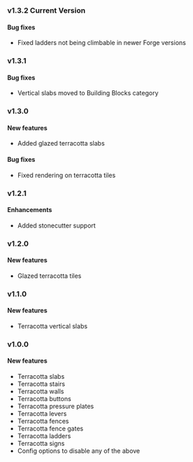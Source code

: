 ### v1.3.2 Current Version

#### Bug fixes
* Fixed ladders not being climbable in newer Forge versions

### v1.3.1

#### Bug fixes
* Vertical slabs moved to Building Blocks category

### v1.3.0

#### New features
* Added glazed terracotta slabs

#### Bug fixes
* Fixed rendering on terracotta tiles

### v1.2.1

#### Enhancements
* Added stonecutter support

### v1.2.0

#### New features
* Glazed terracotta tiles

### v1.1.0

#### New features
* Terracotta vertical slabs

### v1.0.0

#### New features
* Terracotta slabs
* Terracotta stairs
* Terracotta walls
* Terracotta buttons
* Terracotta pressure plates
* Terracotta levers
* Terracotta fences
* Terracotta fence gates
* Terracotta ladders
* Terracotta signs
* Config options to disable any of the above